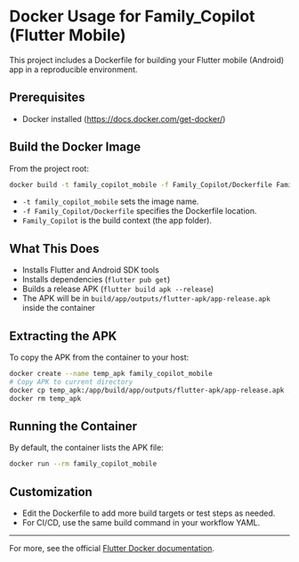 # Docker Usage for Family_Copilot (Flutter Mobile)

This project includes a Dockerfile for building your Flutter mobile (Android) app in a reproducible environment.

## Prerequisites
- Docker installed (https://docs.docker.com/get-docker/)

## Build the Docker Image

From the project root:

```sh
docker build -t family_copilot_mobile -f Family_Copilot/Dockerfile Family_Copilot
```

- `-t family_copilot_mobile` sets the image name.
- `-f Family_Copilot/Dockerfile` specifies the Dockerfile location.
- `Family_Copilot` is the build context (the app folder).

## What This Does
- Installs Flutter and Android SDK tools
- Installs dependencies (`flutter pub get`)
- Builds a release APK (`flutter build apk --release`)
- The APK will be in `build/app/outputs/flutter-apk/app-release.apk` inside the container

## Extracting the APK
To copy the APK from the container to your host:

```sh
docker create --name temp_apk family_copilot_mobile
# Copy APK to current directory
docker cp temp_apk:/app/build/app/outputs/flutter-apk/app-release.apk ./app-release.apk
docker rm temp_apk
```

## Running the Container
By default, the container lists the APK file:

```sh
docker run --rm family_copilot_mobile
```

## Customization
- Edit the Dockerfile to add more build targets or test steps as needed.
- For CI/CD, use the same build command in your workflow YAML.

---
For more, see the official [Flutter Docker documentation](https://docs.flutter.dev/get-started/install/linux#install-flutter-manually).
